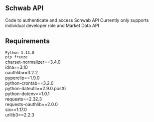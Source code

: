 ## Schwab API
Code to authenticate and access Schwab API
Currently only supports individual developer role and Market Data API

## Requirements  
`Python 3.13.0`  
`pip freeze`  
charset-normalizer==3.4.0  
idna==3.10  
oauthlib==3.2.2  
pyperclip==1.9.0  
python-crontab==3.2.0  
python-dateutil==2.9.0.post0  
python-dotenv==1.0.1  
requests==2.32.3  
requests-oauthlib==2.0.0  
six==1.17.0  
urllib3==2.2.3  
